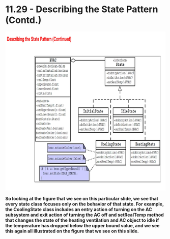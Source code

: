 # 11.29 - Describing the State Pattern (Contd.)

<img src="/images/11_29_01.jpg" width="800" height="500">

**So looking at the figure that we see on this particular slide, we see that every state class focuses only on the behavior of that state. For example, the CoolingState class includes an entry action of turning on the AC subsystem and exit action of turning the AC off and setRealTemp method that changes the state of the heating ventilation and AC object to idle if the temperature has dropped below the upper bound value, and we see this again all illustrated on the figure that we see on this slide.**